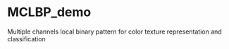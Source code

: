 # MCLBP_demo
Multiple channels local binary pattern for color texture representation and classification

